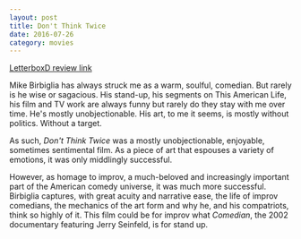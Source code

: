 ```yaml
---
layout: post
title: Don't Think Twice 
date: 2016-07-26
category: movies
---
```

 
[LetterboxD review link](http://letterboxd.com/samarthbhaskar/film/dont-think-twice/)

 Mike Birbiglia has always struck me as a warm, soulful, comedian. But rarely is he wise or sagacious. His stand-up, his segments on This American Life, his film and TV work are always funny but rarely do they stay with me over time. He's mostly unobjectionable. His art, to me it seems, is mostly without politics. Without a target.

As such, <em>Don't Think Twice</em> was a mostly unobjectionable, enjoyable, sometimes sentimental film. As a piece of art that espouses a variety of emotions, it was only middlingly successful.

However, as homage to improv, a much-beloved and increasingly important part of the American comedy universe, it was much more successful. Birbiglia captures, with great acuity and narrative ease, the life of improv comedians, the mechanics of the art form and why he, and his compatriots, think so highly of it. This film could be for improv what <em>Comedian</em>, the 2002 documentary featuring Jerry Seinfeld, is for stand up. 
